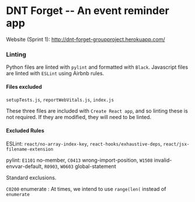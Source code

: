 # DNT Forget -- An event reminder app

Website (Sprint 1): http://dnt-forget-groupproject.herokuapp.com/

### Linting
Python files are linted with `pylint` and formatted with `Black`. Javascript files are linted with `ESLint` using Airbnb rules.

#### Files excluded
`setupTests.js`, `reportWebVitals.js`, `index.js`

These three files are included with `Create React app`, and so linting these is not required. If they are modified, they will need to be linted.

#### Excluded Rules
ESLint:
`react/no-array-index-key`, `react-hooks/exhaustive-deps`, `react/jsx-filename-extension`

pylint:
`E1101` no-member, `C0413` wrong-import-position, `W1508` invalid-envvar-default, `R0903`, `W0603` global-statement

Standard exclusions.

`C0200` enumerate : At times, we intend to use `range(len(` instead of `enumerate`
 
